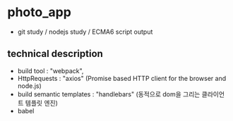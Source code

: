 # photo_app
- git study / nodejs study / ECMA6 script output

## technical description
- build tool : "webpack",
- HttpRequests : "axios" (Promise based HTTP client for the browser and node.js)
- build semantic templates : "handlebars" (동적으로 dom을 그리는 클라이언트 템플릿 엔진)
- babel 
